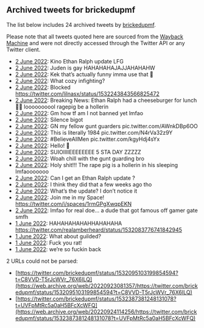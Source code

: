 ## Archived tweets for brickedupmf

The list below includes 24 archived tweets by
[brickedupmf](https://twitter.com/brickedupmf).

Please note that all tweets quoted here are sourced from the
[Wayback Machine](https://web.archive.org) and were not directly accessed through the Twitter API or
any Twitter client.

* [ 2 June 2022](https://web.archive.org/web/20220602194623/https://twitter.com/brickedupmf/status/1532443596984664074): Kino Ethan Ralph update LFG <!--1532443596984664074-->
* [ 2 June 2022](https://web.archive.org/web/20220602183609/https://twitter.com/brickedupmf/status/1532430629060628484): Juden is gay HAHAHAHAJAJJAHAHAHW <!--1532430629060628484-->
* [ 2 June 2022](https://web.archive.org/web/20220602160612/https://twitter.com/brickedupmf/status/1532392867473379333): Kek that’s actually funny imma use that 🤣 <!--1532392867473379333-->
* [ 2 June 2022](https://web.archive.org/web/20220602193921/https://twitter.com/brickedupmf/status/1532388684535844864): What cozy infighting? <!--1532388684535844864-->
* [ 2 June 2022](https://web.archive.org/web/20220602154452/https://twitter.com/brickedupmf/status/1532387657338302464): Blocked https://twitter.com/lilnasx/status/1532243843566825472 <!--1532387657338302464-->
* [ 2 June 2022](https://web.archive.org/web/20220602160612/https://twitter.com/brickedupmf/status/1532392867473379333): Breaking News: Ethan Ralph had a cheeseburger for lunch 🤣🤣  loooooooool ragepig be a hollerin <!--1532387381248131078-->
* [ 2 June 2022](https://web.archive.org/web/20220602140547/https://twitter.com/brickedupmf/status/1532349222040870915): Gm how tf am I not banned yet lmfao <!--1532349222040870915-->
* [ 2 June 2022](https://web.archive.org/web/20220602045945/https://twitter.com/brickedupmf/status/1532225344316514306): Silence bigot <!--1532225344316514306-->
* [ 2 June 2022](https://web.archive.org/web/20220602050109/https://twitter.com/brickedupmf/status/1532225225831612417): GN my fellow gunt guarders pic.twitter.com/AWnkDBp6OO <!--1532225225831612417-->
* [ 2 June 2022](https://web.archive.org/web/20220602045533/https://twitter.com/brickedupmf/status/1532224219009933313): This is literally 1984 pic.twitter.com/N4rVa32z9Y <!--1532224219009933313-->
* [ 2 June 2022](https://web.archive.org/web/20220602045358/https://twitter.com/brickedupmf/status/1532223882396155905): #BelieveAllMen  pic.twitter.com/kgyHdj4sYx <!--1532223882396155905-->
* [ 2 June 2022](https://web.archive.org/web/20220602045201/https://twitter.com/brickedupmf/status/1532223381742952449): Hello! 🫡 <!--1532223381742952449-->
* [ 2 June 2022](https://web.archive.org/web/20220602045106/https://twitter.com/brickedupmf/status/1532223147176513536): SUIOIIIIEEEEEEEE 5 STA DAY ZZZZZ <!--1532223147176513536-->
* [ 2 June 2022](https://web.archive.org/web/20220602044429/https://twitter.com/brickedupmf/status/1532221477801578496): Woah chill with the gunt guarding bro <!--1532221477801578496-->
* [ 2 June 2022](https://web.archive.org/web/20220602044322/https://twitter.com/brickedupmf/status/1532221201535336451): Holy shit!!! The rape pig is a hollerin in his sleeping lmfaooooooo <!--1532221201535336451-->
* [ 2 June 2022](https://web.archive.org/web/20220602044117/https://twitter.com/brickedupmf/status/1532220754141618176): Can I get an Ethan Ralph update ? <!--1532220754141618176-->
* [ 2 June 2022](https://web.archive.org/web/20220602034139/https://twitter.com/brickedupmf/status/1532205636771106817): I think they did that a few weeks ago tho <!--1532205636771106817-->
* [ 2 June 2022](https://web.archive.org/web/20220602030524/https://twitter.com/brickedupmf/status/1532196436116389888): What’s the update? I don’t notice it <!--1532196436116389888-->
* [ 2 June 2022](https://web.archive.org/web/20220602025419/https://twitter.com/brickedupmf/status/1532173245709008897): Join me in my Space! https://twitter.com/i/spaces/1rmGPgXwqpEKN <!--1532173245709008897-->
* [ 2 June 2022](https://web.archive.org/web/20220602013300/https://twitter.com/brickedupmf/status/1532170788157128705): lmfao for real doe... a dude that got famous off gamer gate smfh <!--1532170788157128705-->
* [ 1 June 2022](https://web.archive.org/web/20220601210709/https://twitter.com/brickedupmf/status/1532106271897296896): HAHAHAHAHAHHAHAHAHA https://twitter.com/realamberheard/status/1532083776741842945 <!--1532106271897296896-->
* [ 1 June 2022](https://web.archive.org/web/20220601205830/https://twitter.com/brickedupmf/status/1532104263484178434): What about guilded? <!--1532104263484178434-->
* [ 1 June 2022](https://web.archive.org/web/20220602194541/https://twitter.com/brickedupmf/status/1532098477714509824): Fuck you rat! <!--1532098477714509824-->
* [ 1 June 2022](https://web.archive.org/web/20220602045201/https://twitter.com/brickedupmf/status/1532223381742952449): we’re so fuckin back <!--1532095103199854594-->

2 URLs could not be parsed:

* [https://twitter.com/brickedupmf/status/1532095103199854594?t=C8VVD-T5rJcWVr_76X6ILQ](https://web.archive.org/web/20220923081357/https://twitter.com/brickedupmf/status/1532095103199854594?t=C8VVD-T5rJcWVr_76X6ILQ)
* [https://twitter.com/brickedupmf/status/1532387381248131078?t=UVFpMtRc5a0aH5BFcXcWFQ](https://web.archive.org/web/20220924114256/https://twitter.com/brickedupmf/status/1532387381248131078?t=UVFpMtRc5a0aH5BFcXcWFQ)
